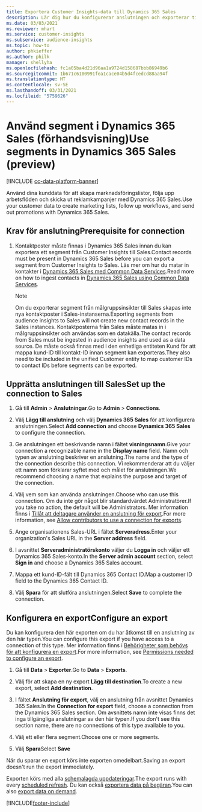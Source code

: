 ```yaml
---
title: Exportera Customer Insights-data till Dynamics 365 Sales
description: Lär dig hur du konfigurerar anslutningen och exporterar till Dynamics 365 Sales.
ms.date: 03/03/2021
ms.reviewer: mhart
ms.service: customer-insights
ms.subservice: audience-insights
ms.topic: how-to
author: phkieffer
ms.author: philk
manager: shellyha
ms.openlocfilehash: fc1a05ba4d21d96aa1a9724d158687bbb86949b6
ms.sourcegitcommit: 1b671c6100991fea1cace04b5d4fcedcd88aa94f
ms.translationtype: HT
ms.contentlocale: sv-SE
ms.lasthandoff: 03/31/2021
ms.locfileid: "5759626"
---
```

# <a name="use-segments-in-dynamics-365-sales-preview"></a><span data-ttu-id="ccd4a-103">Använd segment i Dynamics 365 Sales (förhandsvisning)</span><span class="sxs-lookup"><span data-stu-id="ccd4a-103">Use segments in Dynamics 365 Sales (preview)</span></span>

[!INCLUDE [cc-data-platform-banner](../includes/cc-data-platform-banner.md)]

<span data-ttu-id="ccd4a-104">Använd dina kunddata för att skapa marknadsföringslistor, följa upp arbetsflöden och skicka ut reklamkampanjer med Dynamics 365 Sales.</span><span class="sxs-lookup"><span data-stu-id="ccd4a-104">Use your customer data to create marketing lists, follow up workflows, and send out promotions with Dynamics 365 Sales.</span></span>

## <a name="prerequisite-for-connection"></a><span data-ttu-id="ccd4a-105">Krav för anslutning</span><span class="sxs-lookup"><span data-stu-id="ccd4a-105">Prerequisite for connection</span></span>

1. <span data-ttu-id="ccd4a-106">Kontaktposter måste finnas i Dynamics 365 Sales innan du kan exportera ett segment från Customer Insights till Sales.</span><span class="sxs-lookup"><span data-stu-id="ccd4a-106">Contact records must be present in Dynamics 365 Sales before you can export a segment from Customer Insights to Sales.</span></span> <span data-ttu-id="ccd4a-107">Läs mer om hur du matar in kontakter i [Dynamics 365 Sales med Common Data Services](connect-power-query.md).</span><span class="sxs-lookup"><span data-stu-id="ccd4a-107">Read more on how to ingest contacts in [Dynamics 365 Sales using Common Data Services](connect-power-query.md).</span></span>

   > [!NOTE]
   > <span data-ttu-id="ccd4a-108">Om du exporterar segment från målgruppsinsikter till Sales skapas inte nya kontaktposter i Sales-instanserna.</span><span class="sxs-lookup"><span data-stu-id="ccd4a-108">Exporting segments from audience insights to Sales will not create new contact records in the Sales instances.</span></span> <span data-ttu-id="ccd4a-109">Kontaktposterna från Sales måste matas in i målgruppsinsikter och användas som en datakälla.</span><span class="sxs-lookup"><span data-stu-id="ccd4a-109">The contact records from Sales must be ingested in audience insights and used as a data source.</span></span> <span data-ttu-id="ccd4a-110">De måste också finnas med i den enhetliga entiteten Kund för att mappa kund-ID till kontakt-ID innan segment kan exporteras.</span><span class="sxs-lookup"><span data-stu-id="ccd4a-110">They also need to be included in the unified Customer entity to map customer IDs to contact IDs before segments can be exported.</span></span>

## <a name="set-up-the-connection-to-sales"></a><span data-ttu-id="ccd4a-111">Upprätta anslutningen till Sales</span><span class="sxs-lookup"><span data-stu-id="ccd4a-111">Set up the connection to Sales</span></span>

1. <span data-ttu-id="ccd4a-112">Gå till **Admin** > **Anslutningar**.</span><span class="sxs-lookup"><span data-stu-id="ccd4a-112">Go to **Admin** > **Connections**.</span></span>

1. <span data-ttu-id="ccd4a-113">Välj **Lägg till anslutning** och välj **Dynamics 365 Sales** för att konfigurera anslutningen.</span><span class="sxs-lookup"><span data-stu-id="ccd4a-113">Select **Add connection** and choose **Dynamics 365 Sales** to configure the connection.</span></span>

1. <span data-ttu-id="ccd4a-114">Ge anslutningen ett beskrivande namn i fältet **visningsnamn**.</span><span class="sxs-lookup"><span data-stu-id="ccd4a-114">Give your connection a recognizable name in the **Display name** field.</span></span> <span data-ttu-id="ccd4a-115">Namn och typen av anslutning beskriver en anslutning.</span><span class="sxs-lookup"><span data-stu-id="ccd4a-115">The name and the type of the connection describe this connection.</span></span> <span data-ttu-id="ccd4a-116">Vi rekommenderar att du väljer ett namn som förklarar syftet med och målet för anslutningen.</span><span class="sxs-lookup"><span data-stu-id="ccd4a-116">We recommend choosing a name that explains the purpose and target of the connection.</span></span>

1. <span data-ttu-id="ccd4a-117">Välj vem som kan använda anslutningen.</span><span class="sxs-lookup"><span data-stu-id="ccd4a-117">Choose who can use this connection.</span></span> <span data-ttu-id="ccd4a-118">Om du inte gör något blir standardvärdet Administratörer.</span><span class="sxs-lookup"><span data-stu-id="ccd4a-118">If you take no action, the default will be Administrators.</span></span> <span data-ttu-id="ccd4a-119">Mer information finns i [Tillåt att deltagare använder en anslutning för export](connections.md#allow-contributors-to-use-a-connection-for-exports).</span><span class="sxs-lookup"><span data-stu-id="ccd4a-119">For more information, see [Allow contributors to use a connection for exports](connections.md#allow-contributors-to-use-a-connection-for-exports).</span></span>

1. <span data-ttu-id="ccd4a-120">Ange organisationens Sales-URL i fältet **Serveradress**.</span><span class="sxs-lookup"><span data-stu-id="ccd4a-120">Enter your organization's Sales URL in the **Server address** field.</span></span>

1. <span data-ttu-id="ccd4a-121">I avsnittet **Serveradministratörskonto** väljer du **Logga in** och väljer ett Dynamics 365 Sales-konto.</span><span class="sxs-lookup"><span data-stu-id="ccd4a-121">In the **Server admin account** section, select **Sign in** and choose a Dynamics 365 Sales account.</span></span>

1. <span data-ttu-id="ccd4a-122">Mappa ett kund-ID-fält till Dynamics 365 Contact ID.</span><span class="sxs-lookup"><span data-stu-id="ccd4a-122">Map a customer ID field to the Dynamics 365 Contact ID.</span></span>

1. <span data-ttu-id="ccd4a-123">Välj **Spara** för att slutföra anslutningen.</span><span class="sxs-lookup"><span data-stu-id="ccd4a-123">Select **Save** to complete the connection.</span></span> 

## <a name="configure-an-export"></a><span data-ttu-id="ccd4a-124">Konfigurera en export</span><span class="sxs-lookup"><span data-stu-id="ccd4a-124">Configure an export</span></span>

<span data-ttu-id="ccd4a-125">Du kan konfigurera den här exporten om du har åtkomst till en anslutning av den här typen.</span><span class="sxs-lookup"><span data-stu-id="ccd4a-125">You can configure this export if you have access to a connection of this type.</span></span> <span data-ttu-id="ccd4a-126">Mer information finns i [Behörigheter som behövs för att konfigurera en export](export-destinations.md#set-up-a-new-export).</span><span class="sxs-lookup"><span data-stu-id="ccd4a-126">For more information, see [Permissions needed to configure an export](export-destinations.md#set-up-a-new-export).</span></span>

1. <span data-ttu-id="ccd4a-127">Gå till **Data** > **Exporter**.</span><span class="sxs-lookup"><span data-stu-id="ccd4a-127">Go to **Data** > **Exports**.</span></span>

1. <span data-ttu-id="ccd4a-128">Välj för att skapa en ny export **Lägg till destination**.</span><span class="sxs-lookup"><span data-stu-id="ccd4a-128">To create a new export, select **Add destination**.</span></span>

1. <span data-ttu-id="ccd4a-129">I fältet **Anslutning för export**, välj en anslutning från avsnittet Dynamics 365 Sales.</span><span class="sxs-lookup"><span data-stu-id="ccd4a-129">In the **Connection for export** field, choose a connection from the Dynamics 365 Sales section.</span></span> <span data-ttu-id="ccd4a-130">Om avsnittets namn inte visas finns det inga tillgängliga anslutningar av den här typen.</span><span class="sxs-lookup"><span data-stu-id="ccd4a-130">If you don't see this section name, there are no connections of this type available to you.</span></span>

1. <span data-ttu-id="ccd4a-131">Välj ett eller flera segment.</span><span class="sxs-lookup"><span data-stu-id="ccd4a-131">Choose one or more segments.</span></span>

1. <span data-ttu-id="ccd4a-132">Välj **Spara**</span><span class="sxs-lookup"><span data-stu-id="ccd4a-132">Select **Save**</span></span>

<span data-ttu-id="ccd4a-133">När du sparar en export körs inte exporten omedelbart.</span><span class="sxs-lookup"><span data-stu-id="ccd4a-133">Saving an export doesn't run the export immediately.</span></span>

<span data-ttu-id="ccd4a-134">Exporten körs med alla [schemalagda uppdateringar](system.md#schedule-tab).</span><span class="sxs-lookup"><span data-stu-id="ccd4a-134">The export runs with every [scheduled refresh](system.md#schedule-tab).</span></span> <span data-ttu-id="ccd4a-135">Du kan också [exportera data på begäran](export-destinations.md#run-exports-on-demand).</span><span class="sxs-lookup"><span data-stu-id="ccd4a-135">You can also [export data on demand](export-destinations.md#run-exports-on-demand).</span></span> 

[!INCLUDE[footer-include](../includes/footer-banner.md)]
